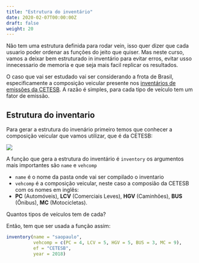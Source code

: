 ```yaml
---
title: "Estrutura do inventário"
date: 2020-02-07T00:00:00Z
draft: false
weight: 20
---
```


Não tem uma estrutura definida para rodar vein, isso quer dizer que cada usuario poder ordenar as funções do jeito que quiser. Mas neste curso, vamos a deixar bem estruturado in inventário para evitar erros, evitar usso innecessario de memoria e que seja mais facil replicar os resultados.

O caso que vai ser estudado vai ser considerando a frota de Brasil, especificamente a composição veicular presente nos [inventários de emissões da CETESB](https://cetesb.sp.gov.br/veicular/relatorios-e-publicacoes/). A razão é simples, para cada tipo de veículo tem um fator de emissão.


## Estrutura do inventario

Para gerar a estrutura do invenário primeiro temos que conhecer a composição veicular que vamos utilizar, que é da CETESB:

![](https://i.imgur.com/PVyU0r0.png)


A função que gera a estrutura do inventário é `inventory` os argumentos mais importantes são `name` e `vehcomp`


- `name` é o nome da pasta onde vai ser compilado o inventario
- `vehcomp` é a composição veicular, neste caso a composião da CETESB com os nomes em inglês:
-  **PC** (Automóveis), **LCV** (Comerciais Leves), **HGV** (Caminhões), **BUS** (Ônibus), **MC** (Motocicletas).

Quantos tipos de veículos tem de cada?

Então, tem que ser usada a função assim:

```r
inventory(name = "saopaulo", 
          vehcomp = c(PC = 4, LCV = 5, HGV = 5, BUS = 3, MC = 9),
          ef = "CETESB",
          year = 2018)
```
